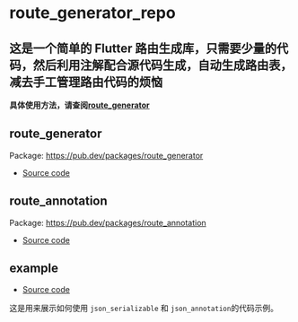 # route_generator_repo

## 这是一个简单的 Flutter 路由生成库，只需要少量的代码，然后利用注解配合源代码生成，自动生成路由表，减去手工管理路由代码的烦恼

**具体使用方法，请查阅[route_generator](./route_generator/README.md)**

## route_generator

Package: <https://pub.dev/packages/route_generator>

* [Source code](route_generator)

## route_annotation

Package: <https://pub.dev/packages/route_annotation>

* [Source code](route_annotation)

## example

* [Source code](example)

这是用来展示如何使用 `json_serializable` 和
`json_annotation`的代码示例。
